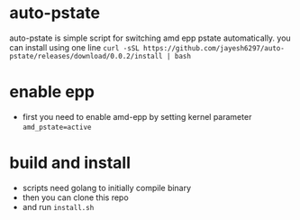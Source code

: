 # auto-pstate
auto-pstate is simple script for switching amd epp pstate automatically. you can install using one line
`curl -sSL https://github.com/jayesh6297/auto-pstate/releases/download/0.0.2/install | bash`

# enable epp
- first you need to enable amd-epp by setting kernel parameter `amd_pstate=active`

# build and install
- scripts need golang to initially compile binary
- then you can clone this repo
- and run `install.sh`